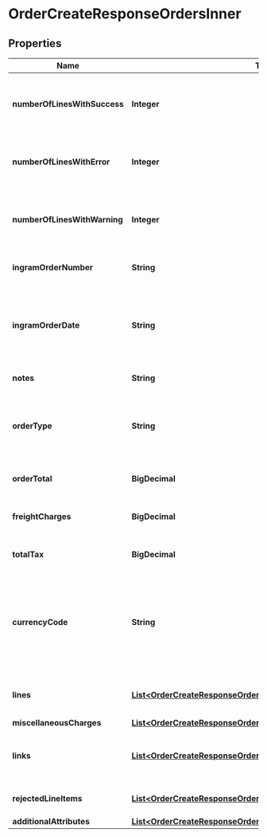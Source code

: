 

# OrderCreateResponseOrdersInner


## Properties

| Name | Type | Description | Notes |
|------------ | ------------- | ------------- | -------------|
|**numberOfLinesWithSuccess** | **Integer** | The number of lines in the order that were successful. |  [optional] |
|**numberOfLinesWithError** | **Integer** | The number of lines in the order that have errors. |  [optional] |
|**numberOfLinesWithWarning** | **Integer** | The number of lines in the order that have a warning. |  [optional] |
|**ingramOrderNumber** | **String** | The Ingram Micro order number. |  [optional] |
|**ingramOrderDate** | **String** | The date in UTC format that the order was created in Ingram Micro&#39;s system. |  [optional] |
|**notes** | **String** | Order-level notes. |  [optional] |
|**orderType** | **String** | The order typer. One of: S&#x3D;Stocked PO D&#x3D;Direct Ship PO |  [optional] |
|**orderTotal** | **BigDecimal** | The total price for the order. |  [optional] |
|**freightCharges** | **BigDecimal** | The total freight charges for the order. |  [optional] |
|**totalTax** | **BigDecimal** | The total tax for the order. |  [optional] |
|**currencyCode** | **String** | The country-specific three character ISO 4217 currency code used for the order. |  [optional] |
|**lines** | [**List&lt;OrderCreateResponseOrdersInnerLinesInner&gt;**](OrderCreateResponseOrdersInnerLinesInner.md) | The line-level details for the order. |  [optional] |
|**miscellaneousCharges** | [**List&lt;OrderCreateResponseOrdersInnerMiscellaneousChargesInner&gt;**](OrderCreateResponseOrdersInnerMiscellaneousChargesInner.md) |  |  [optional] |
|**links** | [**List&lt;OrderCreateResponseOrdersInnerLinksInner&gt;**](OrderCreateResponseOrdersInnerLinksInner.md) | Link to Order Details for the order(s). |  [optional] |
|**rejectedLineItems** | [**List&lt;OrderCreateResponseOrdersInnerRejectedLineItemsInner&gt;**](OrderCreateResponseOrdersInnerRejectedLineItemsInner.md) | A list of rejected line items. |  [optional] |
|**additionalAttributes** | [**List&lt;OrderCreateResponseOrdersInnerAdditionalAttributesInner&gt;**](OrderCreateResponseOrdersInnerAdditionalAttributesInner.md) |  |  [optional] |



